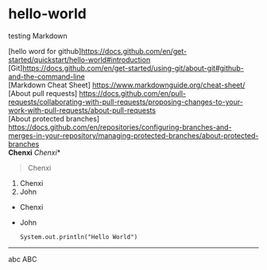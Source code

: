 # hello-world
testing Markdown

[hello word for github]https://docs.github.com/en/get-started/quickstart/hello-world#introduction
\
[Git]https://docs.github.com/en/get-started/using-git/about-git#github-and-the-command-line
\
[Markdown Cheat Sheet] https://www.markdownguide.org/cheat-sheet/
\
[About pull requests] https://docs.github.com/en/pull-requests/collaborating-with-pull-requests/proposing-changes-to-your-work-with-pull-requests/about-pull-requests
\
[About protected branches] https://docs.github.com/en/repositories/configuring-branches-and-merges-in-your-repository/managing-protected-branches/about-protected-branches
\
**Chenxi**
*Chenxi**
> Chenxi

1. Chenxi
2. John

- Chenxi
- John

  `System.out.println("Hello World")`
   
---
abc
ABC

